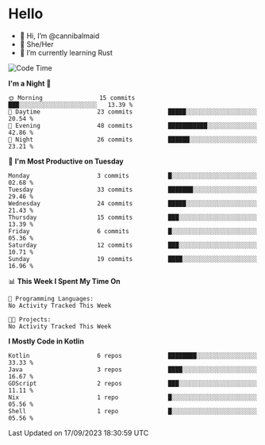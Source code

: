 # Hello
- 👋 Hi, I’m @cannibalmaid
- 👀 She/Her
- 🌱 I’m currently learning Rust

<!--START_SECTION:waka-->
![Code Time](http://img.shields.io/badge/Code%20Time-128%20hrs%207%20mins-blue)

**I'm a Night 🦉** 

```text
🌞 Morning                15 commits          ███░░░░░░░░░░░░░░░░░░░░░░   13.39 % 
🌆 Daytime                23 commits          █████░░░░░░░░░░░░░░░░░░░░   20.54 % 
🌃 Evening                48 commits          ███████████░░░░░░░░░░░░░░   42.86 % 
🌙 Night                  26 commits          ██████░░░░░░░░░░░░░░░░░░░   23.21 % 
```
📅 **I'm Most Productive on Tuesday** 

```text
Monday                   3 commits           █░░░░░░░░░░░░░░░░░░░░░░░░   02.68 % 
Tuesday                  33 commits          ███████░░░░░░░░░░░░░░░░░░   29.46 % 
Wednesday                24 commits          █████░░░░░░░░░░░░░░░░░░░░   21.43 % 
Thursday                 15 commits          ███░░░░░░░░░░░░░░░░░░░░░░   13.39 % 
Friday                   6 commits           █░░░░░░░░░░░░░░░░░░░░░░░░   05.36 % 
Saturday                 12 commits          ███░░░░░░░░░░░░░░░░░░░░░░   10.71 % 
Sunday                   19 commits          ████░░░░░░░░░░░░░░░░░░░░░   16.96 % 
```


📊 **This Week I Spent My Time On** 

```text
💬 Programming Languages: 
No Activity Tracked This Week

🐱‍💻 Projects: 
No Activity Tracked This Week
```

**I Mostly Code in Kotlin** 

```text
Kotlin                   6 repos             ████████░░░░░░░░░░░░░░░░░   33.33 % 
Java                     3 repos             ████░░░░░░░░░░░░░░░░░░░░░   16.67 % 
GDScript                 2 repos             ███░░░░░░░░░░░░░░░░░░░░░░   11.11 % 
Nix                      1 repo              █░░░░░░░░░░░░░░░░░░░░░░░░   05.56 % 
Shell                    1 repo              █░░░░░░░░░░░░░░░░░░░░░░░░   05.56 % 
```




 Last Updated on 17/09/2023 18:30:59 UTC
<!--END_SECTION:waka-->
